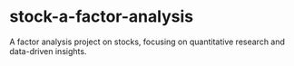 # stock-a-factor-analysis
A factor analysis project on stocks, focusing on quantitative research and data-driven insights.
